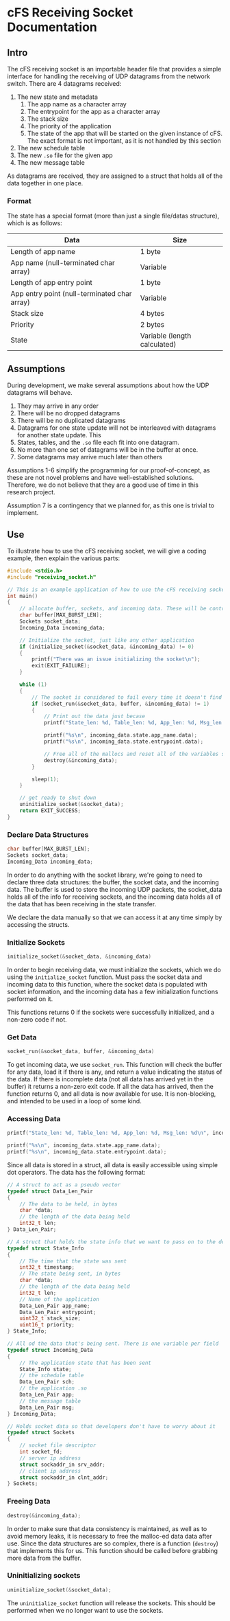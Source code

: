 # cFS Receiving Socket Documentation

## Intro

The cFS receiving socket is an importable header file that provides a simple interface for handling the receiving of UDP datagrams from the network switch. There are 4 datagrams received:

1. The new state and metadata
   1. The app name as a character array
   2. The entrypoint for the app as a character array
   3. The stack size
   4. The priority of the application
   5. The state of the app that will be started on the given instance of cFS. The exact format is not important, as it is not handled by this section
2. The new schedule table
3. The new `.so` file for the given app
4. The new message table

As datagrams are received, they are assigned to a struct that holds all of the data together in one place.

### Format

The state has a special format (more than just a single file/datas structure), which is as follows:

| Data                                         | Size                         |
| -------------------------------------------- | ---------------------------- |
| Length of app name                           | 1 byte                       |
| App name (null-terminated char array)        | Variable                     |
| Length of app entry point                    | 1 byte                       |
| App entry point (null-terminated char array) | Variable                     |
| Stack size                                   | 4 bytes                      |
| Priority                                     | 2 bytes                      |
| State                                        | Variable (length calculated) |

## Assumptions

During development, we make several assumptions about how the UDP datagrams will behave.

1. They may arrive in any order
2. There will be no dropped datagrams
3. There will be no duplicated datagrams
4. Datagrams for one state update will not be interleaved with datagrams for another state update. This 
6. States, tables, and the `.so` file each fit into one datagram.
7. No more than one set of datagrams will be in the buffer at once.
7. Some datagrams may arrive much later than others

Assumptions 1-6 simplify the programming for our proof-of-concept, as these are not novel problems and have well-established solutions. Therefore, we do not believe that they are a good use of time in this research project.

Assumption 7 is a contingency that we planned for, as this one is trivial to implement.

## Use

To illustrate how to use the cFS receiving socket, we will give a coding example, then explain the various parts:

```c
#include <stdio.h>
#include "receiving_socket.h"

// This is an example application of how to use the cFS receiving socket library
int main()
{
    // allocate buffer, sockets, and incoming data. These will be controlled by the user beause they will likely want to access them at some point.
    char buffer[MAX_BURST_LEN];
    Sockets socket_data;
    Incoming_Data incoming_data;

    // Initialize the socket, just like any other application
    if (initialize_socket(&socket_data, &incoming_data) != 0)
    {
        printf("There was an issue initializing the socket\n");
        exit(EXIT_FAILURE);
    }

    while (1)
    {   
        // The socket is considered to fail every time it doesn't find all fo the packets, therefore returning 1 every single time except for the times that it receives packets
        if (socket_run(&socket_data, buffer, &incoming_data) != 1)
        {
            // Print out the data just becase
            printf("State_len: %d, Table_len: %d, App_len: %d, Msg_len: %d\n", incoming_data.state.len, incoming_data.sch.len, incoming_data.app.len, incoming_data.msg.len);

            printf("%s\n", incoming_data.state.app_name.data);
            printf("%s\n", incoming_data.state.entrypoint.data);

            // Free all of the mallocs and reset all of the variables so we don't end up with memory leaks
            destroy(&incoming_data);
        }

        sleep(1);
    }

    // get ready to shut down
    uninitialize_socket(&socket_data);
    return EXIT_SUCCESS;
}
```

###  Declare Data Structures
```c
char buffer[MAX_BURST_LEN];
Sockets socket_data;
Incoming_Data incoming_data;
```

In order to do anything with the socket library, we're going to need to declare three data structures: the buffer, the socket data, and the incoming data. The buffer is used to store the incoming UDP packets, the socket_data holds all of the info for receiving sockets, and the incoming data holds all of the data that has been receiving in the state transfer.

We declare the data manually so that we can access it at any time simply by accessing the structs.

###  Initialize Sockets

```c
initialize_socket(&socket_data, &incoming_data)
```

In order to begin receiving data, we must initialize the sockets, which we do using the `initialize_socket` function. Must pass the socket data and incoming data to this function, where the socket data is populated with socket information, and the incoming data has a few initialization functions performed on it.

This functions returns 0 if the sockets were successfully initialized, and a non-zero code if not.

###  Get Data

```c
socket_run(&socket_data, buffer, &incoming_data)
```

To get incoming data, we use `socket_run`. This function will check the buffer for any data, load it if there is any, and return a value indicating the status of the data. If there is incomplete data (not all data has arrived yet in the buffer) it returns a non-zero exit code. If all the data has arrived, then the function returns 0, and all data is now available for use. It is non-blocking, and intended to be used in a loop of some kind.

###  Accessing Data

```c
printf("State_len: %d, Table_len: %d, App_len: %d, Msg_len: %d\n", incoming_data.state.len, incoming_data.sch.len, incoming_data.app.len, incoming_data.msg.len);
```


```c
printf("%s\n", incoming_data.state.app_name.data);
printf("%s\n", incoming_data.state.entrypoint.data);
```

Since all data is stored in a struct, all data is easily accessible using simple dot operators. The data has the following format:

```c
// A struct to act as a pseudo vector
typedef struct Data_Len_Pair
{
    // The data to be held, in bytes
    char *data;
    // the length of the data being held
    int32_t len;
} Data_Len_Pair;

// A struct that holds the state info that we want to pass on to the developer
typedef struct State_Info
{
    // The time that the state was sent
    int32_t timestamp;
    // The state being sent, in bytes
    char *data;
    // the length of the data being held
    int32_t len;
    // Name of the application
    Data_Len_Pair app_name;
    Data_Len_Pair entrypoint;
    uint32_t stack_size;
    uint16_t priority;
} State_Info;

// All od the data that's being sent. There is one variable per field
typedef struct Incoming_Data
{
    // The application state that has been sent
    State_Info state;
    // the schedule table
    Data_Len_Pair sch;
    // the application .so
    Data_Len_Pair app;
    // the message table
    Data_Len_Pair msg;
} Incoming_Data;

// Holds socket data so that developers don't have to worry about it
typedef struct Sockets
{
    // socket file descriptor
    int socket_fd;
    // server ip address
    struct sockaddr_in srv_addr;
    // client ip address
    struct sockaddr_in clnt_addr;
} Sockets;
```

###  Freeing Data

```c
destroy(&incoming_data);
```

In order to make sure that data consistency is maintained, as well as to avoid memory leaks, it is necessary to free the malloc-ed data data after use. Since the data structures are so complex, there is a function (`destroy`) that implements this for us. This function should be called before grabbing more data from the buffer.

###  Uninitializing sockets

```c
uninitialize_socket(&socket_data);
```

The `uninitialize_socket` function will release the sockets. This should be performed when we no longer want to use the sockets.
